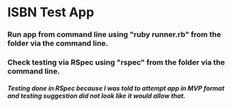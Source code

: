 # ISBN Test App

### Run app from command line using "ruby runner.rb" from the folder via the command line.

### Check testing via RSpec using "rspec" from the folder via the command line.

##### Testing done in RSpec because I was told to attempt app in MVP format and testing suggestion did not look like it would allow that.
